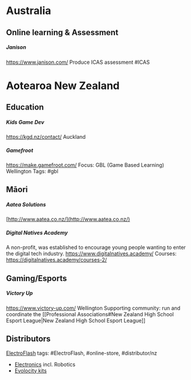 # Australia
## Online learning & Assessment
##### Janison
https://www.janison.com/
Produce ICAS assessment #ICAS 



# Aotearoa New Zealand


## Education

##### Kids Game Dev
https://kgd.nz/contact/
Auckland

##### Gamefroot
https://make.gamefroot.com/
Focus: GBL (Game Based Learning) 
Wellington
Tags: #gbl


## Māori

##### Aatea Solutions
[http://www.aatea.co.nz/](http://www.aatea.co.nz/)

##### Digital Natives Academy
A non-profit, was established to encourage young people wanting to enter the digital tech industry.
https://www.digitalnatives.academy/
Courses: https://digitalnatives.academy/courses-2/

## Gaming/Esports
##### Victory Up
https://www.victory-up.com/
Wellington
Supporting community: run and coordinate the [[Professional Associations#New Zealand High School Esport League|New Zealand High School Esport League]] 

## Distributors

[ElectroFlash](https://www.electroflash.co.nz/) 
tags: #ElectroFlash, #online-store, #distributor/nz
- [Electronics](https://www.electroflash.co.nz/categories/display/97) incl. Robotics
- [Evolocity kits](https://www.electroflash.co.nz/categories/display/4)

